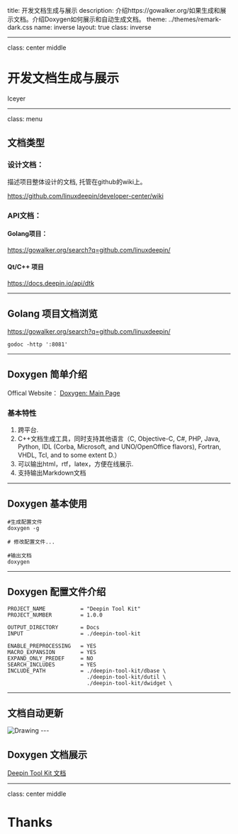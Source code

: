 title: 开发文档生成与展示
description: 介绍https://gowalker.org/如果生成和展示文档。介绍Doxygen如何展示和自动生成文档。
theme: ../themes/remark-dark.css
name: inverse
layout: true
class: inverse

---
class: center middle

# 开发文档生成与展示
Iceyer

---

class: menu

## 文档类型

### 设计文档：
描述项目整体设计的文档, 托管在github的wiki上。

https://github.com/linuxdeepin/developer-center/wiki

### API文档：

#### Golang项目：

https://gowalker.org/search?q=github.com/linuxdeepin/

#### Qt/C++ 项目

https://docs.deepin.io/api/dtk

---

## Golang 项目文档浏览

https://gowalker.org/search?q=github.com/linuxdeepin/

```
godoc -http ':8081'
```

---

## Doxygen 简单介绍

Offical Website： [Doxygen: Main Page](http://www.doxygen.org)

### 基本特性

1. 跨平台.
2. C++文档生成工具，同时支持其他语言（C, Objective-C, C#, PHP, Java, Python, IDL (Corba, Microsoft, and UNO/OpenOffice flavors), Fortran, VHDL, Tcl, and to some extent D.）
3. 可以输出html，rtf，latex，方便在线展示.
4. 支持输出Markdown文档

---

## Doxygen 基本使用

```
#生成配置文件
doxygen -g

# 修改配置文件...

#输出文档
doxygen
```

---

## Doxygen 配置文件介绍

```
PROJECT_NAME           = "Deepin Tool Kit"
PROJECT_NUMBER         = 1.0.0

OUTPUT_DIRECTORY       = Docs
INPUT                  = ./deepin-tool-kit

ENABLE_PREPROCESSING   = YES
MACRO_EXPANSION        = YES
EXPAND_ONLY_PREDEF     = NO
SEARCH_INCLUDES        = YES
INCLUDE_PATH           = ./deepin-tool-kit/dbase \
                         ./deepin-tool-kit/dutil \
                         ./deepin-tool-kit/dwidget \

```

---

## 文档自动更新

<img src="https://cloud.githubusercontent.com/assets/1117694/13343016/c157c210-dc82-11e5-9658-10b7283b14c4.png" alt="Drawing" />
---

## Doxygen 文档展示

[Deepin Tool Kit 文档](
https://docs.deepin.io/api/dtk/)

---

class: center middle

# Thanks

